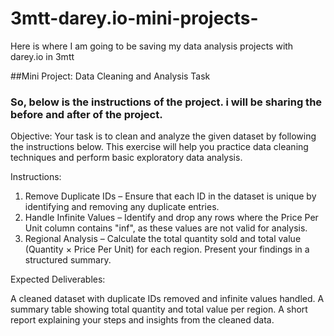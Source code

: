 # 3mtt-darey.io-mini-projects-
Here is where I am going to be saving my data analysis projects with darey.io in 3mtt

##Mini Project: Data Cleaning and Analysis Task
### So, below is the instructions of the project. i will be sharing the before and after of the project.
Objective:
Your task is to clean and analyze the given dataset by following the instructions below. This exercise will help you practice data cleaning techniques and perform basic exploratory data analysis.

Instructions:

1. Remove Duplicate IDs – Ensure that each ID in the dataset is unique by identifying and removing any duplicate entries.
2. Handle Infinite Values – Identify and drop any rows where the Price Per Unit column contains "inf", as these values are not valid for analysis.
3. Regional Analysis – Calculate the total quantity sold and total value (Quantity × Price Per Unit) for each region. Present your findings in a structured summary.

Expected Deliverables:

A cleaned dataset with duplicate IDs removed and infinite values handled.
A summary table showing total quantity and total value per region.
A short report explaining your steps and insights from the cleaned data.
